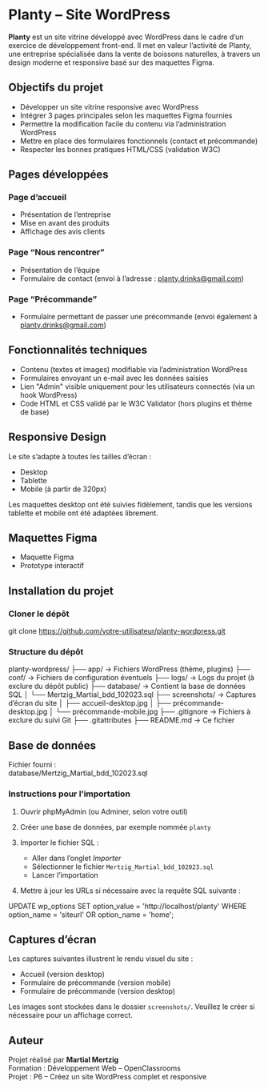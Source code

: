 # Planty – Site WordPress

**Planty** est un site vitrine développé avec WordPress dans le cadre d’un exercice de développement front-end. Il met en valeur l’activité de Planty, une entreprise spécialisée dans la vente de boissons naturelles, à travers un design moderne et responsive basé sur des maquettes Figma.

## Objectifs du projet

- Développer un site vitrine responsive avec WordPress  
- Intégrer 3 pages principales selon les maquettes Figma fournies  
- Permettre la modification facile du contenu via l’administration WordPress  
- Mettre en place des formulaires fonctionnels (contact et précommande)  
- Respecter les bonnes pratiques HTML/CSS (validation W3C)  

## Pages développées

### Page d’accueil

- Présentation de l’entreprise  
- Mise en avant des produits  
- Affichage des avis clients  

### Page “Nous rencontrer”

- Présentation de l’équipe  
- Formulaire de contact (envoi à l’adresse : planty.drinks@gmail.com)  

### Page “Précommande”

- Formulaire permettant de passer une précommande (envoi également à planty.drinks@gmail.com)  

## Fonctionnalités techniques

- Contenu (textes et images) modifiable via l’administration WordPress  
- Formulaires envoyant un e-mail avec les données saisies  
- Lien "Admin" visible uniquement pour les utilisateurs connectés (via un hook WordPress)  
- Code HTML et CSS validé par le W3C Validator (hors plugins et thème de base)  

## Responsive Design

Le site s’adapte à toutes les tailles d’écran :  
- Desktop  
- Tablette  
- Mobile (à partir de 320px)  

Les maquettes desktop ont été suivies fidèlement, tandis que les versions tablette et mobile ont été adaptées librement.

## Maquettes Figma

- Maquette Figma  
- Prototype interactif  

## Installation du projet

### Cloner le dépôt

git clone https://github.com/votre-utilisateur/planty-wordpress.git

### Structure du dépôt

planty-wordpress/
├── app/                   -> Fichiers WordPress (thème, plugins)
├── conf/                  -> Fichiers de configuration éventuels
├── logs/                  -> Logs du projet (à exclure du dépôt public)
├── database/              -> Contient la base de données SQL
│   └── Mertzig_Martial_bdd_102023.sql
├── screenshots/           -> Captures d’écran du site
│   ├── accueil-desktop.jpg
│   ├── précommande-desktop.jpg
│   └── précommande-mobile.jpg
├── .gitignore             -> Fichiers à exclure du suivi Git
├── .gitattributes
├── README.md              -> Ce fichier

## Base de données

Fichier fourni :  
database/Mertzig_Martial_bdd_102023.sql

### Instructions pour l’importation

1. Ouvrir phpMyAdmin (ou Adminer, selon votre outil)  
2. Créer une base de données, par exemple nommée `planty`  
3. Importer le fichier SQL :
   - Aller dans l’onglet *Importer*  
   - Sélectionner le fichier `Mertzig_Martial_bdd_102023.sql`  
   - Lancer l’importation  

4. Mettre à jour les URLs si nécessaire avec la requête SQL suivante :

UPDATE wp_options 
SET option_value = 'http://localhost/planty' 
WHERE option_name = 'siteurl' OR option_name = 'home';

## Captures d’écran

Les captures suivantes illustrent le rendu visuel du site :

- Accueil (version desktop)  
- Formulaire de précommande (version mobile)  
- Formulaire de précommande (version desktop)

Les images sont stockées dans le dossier `screenshots/`. Veuillez le créer si nécessaire pour un affichage correct.

## Auteur

Projet réalisé par **Martial Mertzig**  
Formation : Développement Web – OpenClassrooms  
Projet : P6 – Créez un site WordPress complet et responsive

